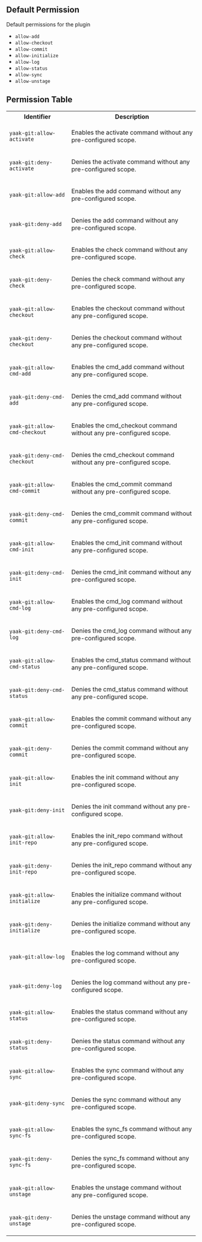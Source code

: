 ## Default Permission

Default permissions for the plugin

- `allow-add`
- `allow-checkout`
- `allow-commit`
- `allow-initialize`
- `allow-log`
- `allow-status`
- `allow-sync`
- `allow-unstage`

## Permission Table

<table>
<tr>
<th>Identifier</th>
<th>Description</th>
</tr>


<tr>
<td>

`yaak-git:allow-activate`

</td>
<td>

Enables the activate command without any pre-configured scope.

</td>
</tr>

<tr>
<td>

`yaak-git:deny-activate`

</td>
<td>

Denies the activate command without any pre-configured scope.

</td>
</tr>

<tr>
<td>

`yaak-git:allow-add`

</td>
<td>

Enables the add command without any pre-configured scope.

</td>
</tr>

<tr>
<td>

`yaak-git:deny-add`

</td>
<td>

Denies the add command without any pre-configured scope.

</td>
</tr>

<tr>
<td>

`yaak-git:allow-check`

</td>
<td>

Enables the check command without any pre-configured scope.

</td>
</tr>

<tr>
<td>

`yaak-git:deny-check`

</td>
<td>

Denies the check command without any pre-configured scope.

</td>
</tr>

<tr>
<td>

`yaak-git:allow-checkout`

</td>
<td>

Enables the checkout command without any pre-configured scope.

</td>
</tr>

<tr>
<td>

`yaak-git:deny-checkout`

</td>
<td>

Denies the checkout command without any pre-configured scope.

</td>
</tr>

<tr>
<td>

`yaak-git:allow-cmd-add`

</td>
<td>

Enables the cmd_add command without any pre-configured scope.

</td>
</tr>

<tr>
<td>

`yaak-git:deny-cmd-add`

</td>
<td>

Denies the cmd_add command without any pre-configured scope.

</td>
</tr>

<tr>
<td>

`yaak-git:allow-cmd-checkout`

</td>
<td>

Enables the cmd_checkout command without any pre-configured scope.

</td>
</tr>

<tr>
<td>

`yaak-git:deny-cmd-checkout`

</td>
<td>

Denies the cmd_checkout command without any pre-configured scope.

</td>
</tr>

<tr>
<td>

`yaak-git:allow-cmd-commit`

</td>
<td>

Enables the cmd_commit command without any pre-configured scope.

</td>
</tr>

<tr>
<td>

`yaak-git:deny-cmd-commit`

</td>
<td>

Denies the cmd_commit command without any pre-configured scope.

</td>
</tr>

<tr>
<td>

`yaak-git:allow-cmd-init`

</td>
<td>

Enables the cmd_init command without any pre-configured scope.

</td>
</tr>

<tr>
<td>

`yaak-git:deny-cmd-init`

</td>
<td>

Denies the cmd_init command without any pre-configured scope.

</td>
</tr>

<tr>
<td>

`yaak-git:allow-cmd-log`

</td>
<td>

Enables the cmd_log command without any pre-configured scope.

</td>
</tr>

<tr>
<td>

`yaak-git:deny-cmd-log`

</td>
<td>

Denies the cmd_log command without any pre-configured scope.

</td>
</tr>

<tr>
<td>

`yaak-git:allow-cmd-status`

</td>
<td>

Enables the cmd_status command without any pre-configured scope.

</td>
</tr>

<tr>
<td>

`yaak-git:deny-cmd-status`

</td>
<td>

Denies the cmd_status command without any pre-configured scope.

</td>
</tr>

<tr>
<td>

`yaak-git:allow-commit`

</td>
<td>

Enables the commit command without any pre-configured scope.

</td>
</tr>

<tr>
<td>

`yaak-git:deny-commit`

</td>
<td>

Denies the commit command without any pre-configured scope.

</td>
</tr>

<tr>
<td>

`yaak-git:allow-init`

</td>
<td>

Enables the init command without any pre-configured scope.

</td>
</tr>

<tr>
<td>

`yaak-git:deny-init`

</td>
<td>

Denies the init command without any pre-configured scope.

</td>
</tr>

<tr>
<td>

`yaak-git:allow-init-repo`

</td>
<td>

Enables the init_repo command without any pre-configured scope.

</td>
</tr>

<tr>
<td>

`yaak-git:deny-init-repo`

</td>
<td>

Denies the init_repo command without any pre-configured scope.

</td>
</tr>

<tr>
<td>

`yaak-git:allow-initialize`

</td>
<td>

Enables the initialize command without any pre-configured scope.

</td>
</tr>

<tr>
<td>

`yaak-git:deny-initialize`

</td>
<td>

Denies the initialize command without any pre-configured scope.

</td>
</tr>

<tr>
<td>

`yaak-git:allow-log`

</td>
<td>

Enables the log command without any pre-configured scope.

</td>
</tr>

<tr>
<td>

`yaak-git:deny-log`

</td>
<td>

Denies the log command without any pre-configured scope.

</td>
</tr>

<tr>
<td>

`yaak-git:allow-status`

</td>
<td>

Enables the status command without any pre-configured scope.

</td>
</tr>

<tr>
<td>

`yaak-git:deny-status`

</td>
<td>

Denies the status command without any pre-configured scope.

</td>
</tr>

<tr>
<td>

`yaak-git:allow-sync`

</td>
<td>

Enables the sync command without any pre-configured scope.

</td>
</tr>

<tr>
<td>

`yaak-git:deny-sync`

</td>
<td>

Denies the sync command without any pre-configured scope.

</td>
</tr>

<tr>
<td>

`yaak-git:allow-sync-fs`

</td>
<td>

Enables the sync_fs command without any pre-configured scope.

</td>
</tr>

<tr>
<td>

`yaak-git:deny-sync-fs`

</td>
<td>

Denies the sync_fs command without any pre-configured scope.

</td>
</tr>

<tr>
<td>

`yaak-git:allow-unstage`

</td>
<td>

Enables the unstage command without any pre-configured scope.

</td>
</tr>

<tr>
<td>

`yaak-git:deny-unstage`

</td>
<td>

Denies the unstage command without any pre-configured scope.

</td>
</tr>
</table>
